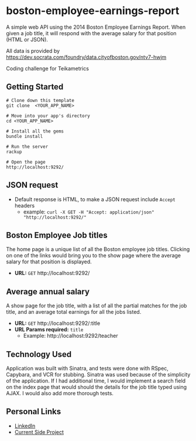 # boston-employee-earnings-report

A simple web API using the 2014 Boston Employee Earnings Report. When given a job title, it will respond with the average salary for that position (HTML or JSON).

All data is provided by https://dev.socrata.com/foundry/data.cityofboston.gov/ntv7-hwjm

Coding challenge for Teikametrics

## Getting Started

```no-highlight
# Clone down this template
git clone  <YOUR_APP_NAME>

# Move into your app's directory
cd <YOUR_APP_NAME>

# Install all the gems
bundle install

# Run the server
rackup

# Open the page
http://localhost:9292/
```

## JSON request

* Default response is HTML, to make a JSON request include ```Accept``` headers
  * example: ```curl -X GET -H "Accept: application/json" "http://localhost:9292/" ```

## Boston Employee Job titles

The home page is a unique list of all the Boston employee job titles. Clicking on one of the links would bring you to the show page where the average salary for that position is displayed.

* **URL:**
  `GET` http://localhost:9292/

## Average annual salary

A show page for the job title, with a list of all the partial matches for the job title, and an average total earnings for all the jobs listed.

* **URL:**
 `GET` http://localhost:9292/:title
* **URL Params required:** `title`
  * Example: http://localhost:9292/teacher

## Technology Used

Application was built with Sinatra, and tests were done with RSpec, Capybara, and VCR for stubbing. Sinatra was used because of the simplicity of the application. If I had additional time, I would implement a search field on the index page that would should the details for the job title typed using AJAX. I would also add more thorough tests.

## Personal Links

* [LinkedIn](https://www.linkedin.com/in/huitommy)
* [Current Side Project](https://github.com/evanlouden/exReg)
